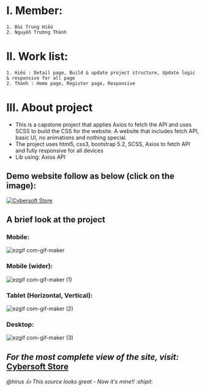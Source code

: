 # I. Member:
    1. Bùi Trung Hiếu  
    2. Nguyễn Trường Thành

# II. Work list:
    1. Hiếu : Detail page, Build & update project structure, Update logic & responsive for all page
    2. Thành : Home page, Register page, Responsive
   
# III. About project
  * This is a capstone project that applies Axios to fetch the API and uses SCSS to build the CSS for the website. A website that includes fetch API, basic UI, no animations and nothing special. 
  * The project uses html5, css3, bootstrap 5.2, SCSS, Axios to fetch API and fully responsive for all devices  
  * Lib using: Axios API

## Demo website follow as below (click on the image): 
[![Cybersoft Store](https://img.youtube.com/vi/0hD6LdSQ51k/0.jpg)](https://www.youtube.com/watch?v=0hD6LdSQ51k "Cybersoft Store video demo")

## A brief look at the project
### Mobile:
![ezgif com-gif-maker](https://user-images.githubusercontent.com/65271147/188898645-e2076dd2-3cec-47be-a49d-4e999bea80b1.gif)

### Mobile (wider):
![ezgif com-gif-maker (1)](https://user-images.githubusercontent.com/65271147/188900164-38bdce80-0e32-44bf-bc9d-a08a867ed5c7.gif)

### Tablet (Horizontal, Vertical):
![ezgif com-gif-maker (2)](https://user-images.githubusercontent.com/65271147/188901193-0ffa8a68-0f9d-4ca6-9471-9187cd5594ea.gif)

### Desktop:
![ezgif com-gif-maker (3)](https://user-images.githubusercontent.com/65271147/188901837-496c7996-ea06-46de-9e52-013ec6476343.gif)



## *For the most complete view of the site, visit:* [Cybersoft Store](https://cybersoft-store.vercel.app/)

*@hirus :+1: This source looks great - Now it's mine!! :shipit:*
